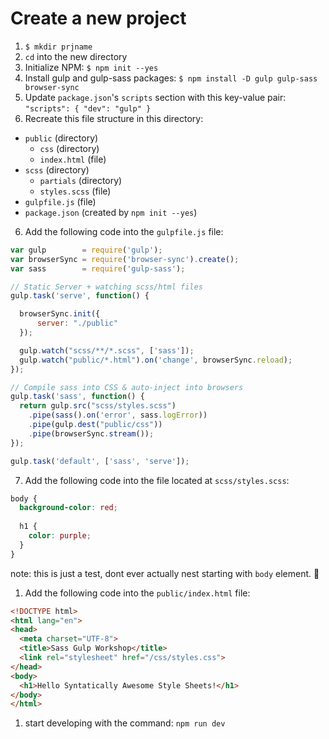 # Create a new project
1. `$ mkdir prjname`
1. `cd` into the new directory
1. Initialize NPM: `$ npm init --yes`
1. Install gulp and gulp-sass packages: `$ npm install -D gulp gulp-sass browser-sync`
1. Update `package.json`'s `scripts` section with this key-value pair: `"scripts": { "dev": "gulp" }`
1. Recreate this file structure in this directory:
  - `public` (directory)
    - `css` (directory)
    - `index.html` (file)
  - `scss` (directory)
    - `partials` (directory)
    - `styles.scss` (file)
  - `gulpfile.js` (file)
  - `package.json` (created by `npm init --yes`)
6. Add the following code into the `gulpfile.js` file:

  ```javascript
  var gulp        = require('gulp');
  var browserSync = require('browser-sync').create();
  var sass        = require('gulp-sass');

  // Static Server + watching scss/html files
  gulp.task('serve', function() {
  
    browserSync.init({
        server: "./public"
    });
  
    gulp.watch("scss/**/*.scss", ['sass']);
    gulp.watch("public/*.html").on('change', browserSync.reload);
  });

  // Compile sass into CSS & auto-inject into browsers
  gulp.task('sass', function() {
    return gulp.src("scss/styles.scss")
      .pipe(sass().on('error', sass.logError))
      .pipe(gulp.dest("public/css"))
      .pipe(browserSync.stream());
  });
  
  gulp.task('default', ['sass', 'serve']);
  ```
7. Add the following code into the file located at `scss/styles.scss`:
  ```css
  body {
    background-color: red;
    
    h1 {
      color: purple;
    }
  }
  ```
  
  note: this is just a test, dont ever actually nest starting with `body` element. 😬
1. Add the following code into the `public/index.html` file:

  ```html
  <!DOCTYPE html>
  <html lang="en">
  <head>
    <meta charset="UTF-8">
    <title>Sass Gulp Workshop</title>
    <link rel="stylesheet" href="/css/styles.css">
  </head>
  <body>
    <h1>Hello Syntatically Awesome Style Sheets!</h1>
  </body>
  </html>
  ```

1. start developing with the command: `npm run dev`
